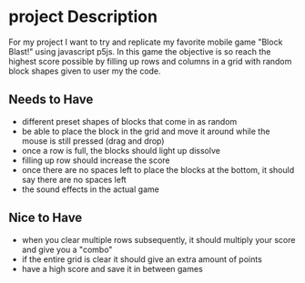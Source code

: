 # project Description
For my project I want to try and replicate my favorite mobile game "Block Blast!" using javascript p5js.
In this game the objective is so reach the highest score possible by filling up rows and columns in a grid with random block shapes given to user my the code.

## Needs to Have
- different preset shapes of blocks that come in as random
- be able to place the block in the grid and move it around while the mouse is still pressed (drag and drop)
- once a row is full, the blocks should light up dissolve
- filling up  row should increase the score
- once there are no spaces left to place the blocks at the bottom, it should say there are no spaces left
- the sound effects in the actual game

## Nice to Have
- when you clear multiple rows subsequently, it should multiply your score and give you a "combo"
- if the entire grid is clear it should give an extra amount of points 
- have a high score and save it in between games

